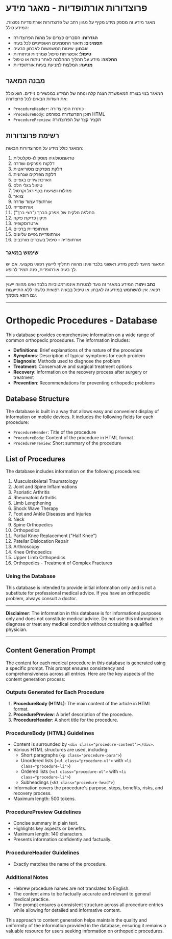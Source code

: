 # פרוצדורות אורתופדיות - מאגר מידע

מאגר מידע זה מספק מידע מקיף על מגוון רחב של פרוצדורות אורתופדיות נפוצות. המידע כולל:

- **הגדרות**: הסברים קצרים על מהות הפרוצדורה
- **תסמינים**: תיאור התסמינים האופייניים לכל בעיה
- **אבחון**: שיטות המשמשות לאבחון הבעיה
- **טיפול**: אפשרויות טיפול שמרניות וניתוחיות
- **החלמה**: מידע על תהליך ההחלמה לאחר ניתוח או טיפול
- **מניעה**: המלצות למניעת בעיות אורתופדיות

## מבנה המאגר

המאגר בנוי בצורה המאפשרת הצגה קלה ונוחה של המידע במכשירים ניידים. הוא כולל את השדות הבאים לכל פרוצדורה:

- `ProcedureHeader`: כותרת הפרוצדורה
- `ProcedureBody`: תוכן הפרוצדורה בפורמט HTML
- `ProcedurePreview`: תקציר קצר של הפרוצדורה

## רשימת פרוצדורות

המאגר כולל מידע על הפרוצדורות הבאות:

1. טראומטולוגיה מוסקולו-סקלטלית
2. דלקות מפרקים ושדרה
3. דלקת מפרקים מסוריאטית
4. דלקת מפרקים שגרונית
5. הארכת גידים בגפיים
6. טיפול בגלי הלם
7. מחלות ופגיעות בכף רגל וקרסול
8. צוואר
9. אורתופד עמוד שדרה
10. אורתופדיה
11. החלפה חלקית של מפרק הברך ("חצי ברך")
12. תיקון פריקת פיקה
13. ארטרוסקופיה
14. אורתופדיית ברכיים
15. אורתופדיית גפיים עליונים
16. אורתופדיה - טיפול בשברים מורכבים

### שימוש במאגר

המאגר מיועד לספק מידע ראשוני בלבד ואינו מהווה תחליף לייעוץ רפואי מקצועי. אם יש לך בעיה אורתופדית, פנה תמיד לרופא.

---

**כתב ויתור**: המידע במאגר זה נועד למטרות אינפורמטיביות בלבד ואינו מהווה ייעוץ רפואי. אין להשתמש במידע זה לאבחון או טיפול בבעיה רפואית כלשהי ללא התייעצות עם רופא מוסמך.

---

# Orthopedic Procedures - Database

This database provides comprehensive information on a wide range of common orthopedic procedures. The information includes:

- **Definitions**: Brief explanations of the nature of the procedure
- **Symptoms**: Description of typical symptoms for each problem
- **Diagnosis**: Methods used to diagnose the problem
- **Treatment**: Conservative and surgical treatment options
- **Recovery**: Information on the recovery process after surgery or treatment
- **Prevention**: Recommendations for preventing orthopedic problems

## Database Structure

The database is built in a way that allows easy and convenient display of information on mobile devices. It includes the following fields for each procedure:

- `ProcedureHeader`: Title of the procedure
- `ProcedureBody`: Content of the procedure in HTML format
- `ProcedurePreview`: Short summary of the procedure

## List of Procedures

The database includes information on the following procedures:

1. Musculoskeletal Traumatology
2. Joint and Spine Inflammations
3. Psoriatic Arthritis
4. Rheumatoid Arthritis
5. Limb Lengthening
6. Shock Wave Therapy
7. Foot and Ankle Diseases and Injuries
8. Neck
9. Spine Orthopedics
10. Orthopedics
11. Partial Knee Replacement ("Half Knee")
12. Patellar Dislocation Repair
13. Arthroscopy
14. Knee Orthopedics
15. Upper Limb Orthopedics
16. Orthopedics - Treatment of Complex Fractures

### Using the Database

This database is intended to provide initial information only and is not a substitute for professional medical advice. If you have an orthopedic problem, always consult a doctor.

---

**Disclaimer**: The information in this database is for informational purposes only and does not constitute medical advice. Do not use this information to diagnose or treat any medical condition without consulting a qualified physician.

---

## Content Generation Prompt

The content for each medical procedure in this database is generated using a specific prompt. This prompt ensures consistency and comprehensiveness across all entries. Here are the key aspects of the content generation process:

### Outputs Generated for Each Procedure

1. **ProcedureBody (HTML)**: The main content of the article in HTML format.
2. **ProcedurePreview**: A brief description of the procedure.
3. **ProcedureHeader**: A short title for the procedure.

### ProcedureBody (HTML) Guidelines

- Content is surrounded by `<div class="procedure-content"></div>`.
- Various HTML structures are used, including:
  - Short paragraphs (`<p class="procedure-para">`)
  - Unordered lists (`<ul class="procedure-ul">` with `<li class="procedure-li">`)
  - Ordered lists (`<ol class="procedure-ol">` with `<li class="procedure-li">`)
  - Subheadings (`<h3 class="procedure-head">`)
- Information covers the procedure's purpose, steps, benefits, risks, and recovery process.
- Maximum length: 500 tokens.

### ProcedurePreview Guidelines

- Concise summary in plain text.
- Highlights key aspects or benefits.
- Maximum length: 140 characters.
- Presents information confidently and factually.

### ProcedureHeader Guidelines

- Exactly matches the name of the procedure.

### Additional Notes

- Hebrew procedure names are not translated to English.
- The content aims to be factually accurate and relevant to general medical practice.
- The prompt ensures a consistent structure across all procedure entries while allowing for detailed and informative content.

This approach to content generation helps maintain the quality and uniformity of the information provided in the database, ensuring it remains a valuable resource for users seeking information on orthopedic procedures.
